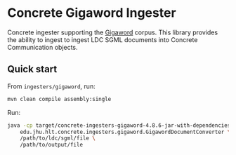 # Concrete Gigaword Ingester
Concrete ingester supporting the [Gigaword](https://github.com/hltcoe/concrete) corpus.
This library provides the ability to ingest to ingest LDC SGML documents into Concrete
Communication objects.

## Quick start
From `ingesters/gigaword`, run:
```sh
mvn clean compile assembly:single
```

Run:
```sh
java -cp target/concrete-ingesters-gigaword-4.8.6-jar-with-dependencies.jar \
    edu.jhu.hlt.concrete.ingesters.gigaword.GigawordDocumentConverter \
    /path/to/ldc/sgml/file \
    /path/to/output/file
```
